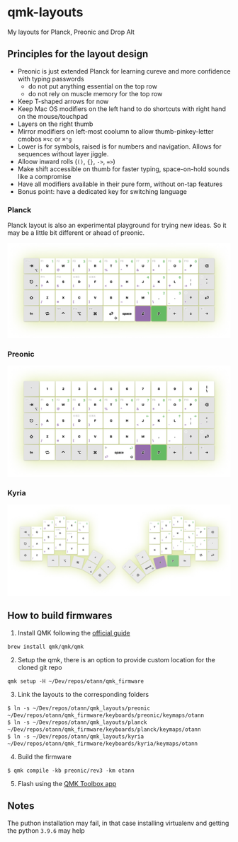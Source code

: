 # qmk-layouts

My layouts for Planck, Preonic and Drop Alt

## Principles for the layout design

- Preonic is just extended Planck for learning cureve and more confidence with typing passwords
  - do not put anything essential on the top row
  - do not rely on muscle memory for the top row
- Keep T-shaped arrows for now
- Keep Mac OS modifiers on the left hand to do shortcuts with right hand on the mouse/touchpad
- Layers on the right thumb
- Mirror modifiers on left-most coolumn to allow thumb-pinkey-letter cmobos `⌘⌥c` or `⌘⌃g`
- Lower is for symbols, raised is for numbers and navigation. Allows for sequences without layer jiggle.
- Alloow inward rolls (`()`, `{}`, `->`, `=>`)
- Make shift accessible on thumb for faster typing, space-on-hold sounds like a compromise
- Have all modifiers available in their pure form, without on-tap features
- Bonus point: have a dedicated key for switching language

### Planck

Planck layout is also an experimental playground for trying new ideas.
So it may be a little bit different or ahead of preonic.

![planck](/planck/wallpaper.png)

### Preonic

![preonic](/preonic/wallpaper.png)

### Kyria

![kyria](/kyria/wallpaper.png)

## How to build firmwares

1. Install QMK following the [official guide](https://docs.qmk.fm/#/newbs_getting_started)
```shell
brew install qmk/qmk/qmk

```
2. Setup the qmk, there is an option to provide custom location for the cloned git repo
```shell
qmk setup -H ~/Dev/repos/otann/qmk_firmware

```

3. Link the layouts to the corresponding folders
```
$ ln -s ~/Dev/repos/otann/qmk_layouts/preonic ~/Dev/repos/otann/qmk_firmware/keyboards/preonic/keymaps/otann
$ ln -s ~/Dev/repos/otann/qmk_layouts/planck ~/Dev/repos/otann/qmk_firmware/keyboards/planck/keymaps/otann
$ ln -s ~/Dev/repos/otann/qmk_layouts/kyria ~/Dev/repos/otann/qmk_firmware/keyboards/kyria/keymaps/otann
```

4. Build the firmware
```shell
$ qmk compile -kb preonic/rev3 -km otann

```

5. Flash using the [QMK Toolbox app](https://github.com/qmk/qmk_toolbox/releases)


## Notes

The puthon installation may fail, in that case installing virtualenv and getting the python `3.9.6` may help